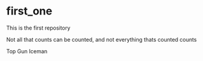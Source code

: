 # first_one
This is the first repository

Not all that counts can be counted, and not everything thats counted counts

Top Gun Iceman

